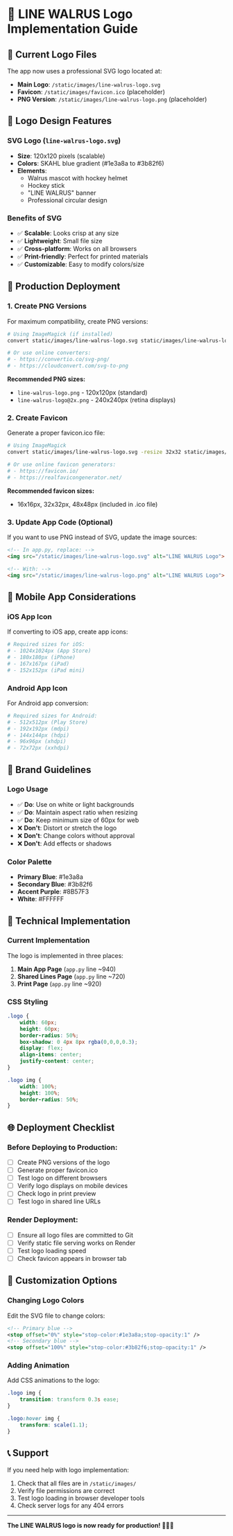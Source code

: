 # 🦭 LINE WALRUS Logo Implementation Guide

## 📁 Current Logo Files

The app now uses a professional SVG logo located at:
- **Main Logo**: `/static/images/line-walrus-logo.svg`
- **Favicon**: `/static/images/favicon.ico` (placeholder)
- **PNG Version**: `/static/images/line-walrus-logo.png` (placeholder)

## 🎨 Logo Design Features

### **SVG Logo (`line-walrus-logo.svg`)**
- **Size**: 120x120 pixels (scalable)
- **Colors**: SKAHL blue gradient (#1e3a8a to #3b82f6)
- **Elements**:
  - Walrus mascot with hockey helmet
  - Hockey stick
  - "LINE WALRUS" banner
  - Professional circular design

### **Benefits of SVG**
- ✅ **Scalable**: Looks crisp at any size
- ✅ **Lightweight**: Small file size
- ✅ **Cross-platform**: Works on all browsers
- ✅ **Print-friendly**: Perfect for printed materials
- ✅ **Customizable**: Easy to modify colors/size

## 🚀 Production Deployment

### **1. Create PNG Versions**
For maximum compatibility, create PNG versions:

```bash
# Using ImageMagick (if installed)
convert static/images/line-walrus-logo.svg static/images/line-walrus-logo.png

# Or use online converters:
# - https://convertio.co/svg-png/
# - https://cloudconvert.com/svg-to-png
```

**Recommended PNG sizes:**
- `line-walrus-logo.png` - 120x120px (standard)
- `line-walrus-logo@2x.png` - 240x240px (retina displays)

### **2. Create Favicon**
Generate a proper favicon.ico file:

```bash
# Using ImageMagick
convert static/images/line-walrus-logo.svg -resize 32x32 static/images/favicon.ico

# Or use online favicon generators:
# - https://favicon.io/
# - https://realfavicongenerator.net/
```

**Recommended favicon sizes:**
- 16x16px, 32x32px, 48x48px (included in .ico file)

### **3. Update App Code (Optional)**
If you want to use PNG instead of SVG, update the image sources:

```html
<!-- In app.py, replace: -->
<img src="/static/images/line-walrus-logo.svg" alt="LINE WALRUS Logo">

<!-- With: -->
<img src="/static/images/line-walrus-logo.png" alt="LINE WALRUS Logo">
```

## 📱 Mobile App Considerations

### **iOS App Icon**
If converting to iOS app, create app icons:

```bash
# Required sizes for iOS:
# - 1024x1024px (App Store)
# - 180x180px (iPhone)
# - 167x167px (iPad)
# - 152x152px (iPad mini)
```

### **Android App Icon**
For Android app conversion:

```bash
# Required sizes for Android:
# - 512x512px (Play Store)
# - 192x192px (mdpi)
# - 144x144px (hdpi)
# - 96x96px (xhdpi)
# - 72x72px (xxhdpi)
```

## 🎯 Brand Guidelines

### **Logo Usage**
- ✅ **Do**: Use on white or light backgrounds
- ✅ **Do**: Maintain aspect ratio when resizing
- ✅ **Do**: Keep minimum size of 60px for web
- ❌ **Don't**: Distort or stretch the logo
- ❌ **Don't**: Change colors without approval
- ❌ **Don't**: Add effects or shadows

### **Color Palette**
- **Primary Blue**: #1e3a8a
- **Secondary Blue**: #3b82f6
- **Accent Purple**: #8B57F3
- **White**: #FFFFFF

## 🔧 Technical Implementation

### **Current Implementation**
The logo is implemented in three places:

1. **Main App Page** (`app.py` line ~940)
2. **Shared Lines Page** (`app.py` line ~720)
3. **Print Page** (`app.py` line ~920)

### **CSS Styling**
```css
.logo {
    width: 60px;
    height: 60px;
    border-radius: 50%;
    box-shadow: 0 4px 8px rgba(0,0,0,0.3);
    display: flex;
    align-items: center;
    justify-content: center;
}

.logo img {
    width: 100%;
    height: 100%;
    border-radius: 50%;
}
```

## 🌐 Deployment Checklist

### **Before Deploying to Production:**
- [ ] Create PNG versions of the logo
- [ ] Generate proper favicon.ico
- [ ] Test logo on different browsers
- [ ] Verify logo displays on mobile devices
- [ ] Check logo in print preview
- [ ] Test logo in shared line URLs

### **Render Deployment:**
- [ ] Ensure all logo files are committed to Git
- [ ] Verify static file serving works on Render
- [ ] Test logo loading speed
- [ ] Check favicon appears in browser tab

## 🎨 Customization Options

### **Changing Logo Colors**
Edit the SVG file to change colors:
```xml
<!-- Primary blue -->
<stop offset="0%" style="stop-color:#1e3a8a;stop-opacity:1" />
<!-- Secondary blue -->
<stop offset="100%" style="stop-color:#3b82f6;stop-opacity:1" />
```

### **Adding Animation**
Add CSS animations to the logo:
```css
.logo img {
    transition: transform 0.3s ease;
}

.logo:hover img {
    transform: scale(1.1);
}
```

## 📞 Support

If you need help with logo implementation:
1. Check that all files are in `/static/images/`
2. Verify file permissions are correct
3. Test logo loading in browser developer tools
4. Check server logs for any 404 errors

---

**The LINE WALRUS logo is now ready for production! 🦭🏒✨**
